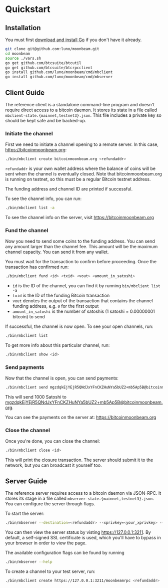 # Quickstart

## Installation

You must first [download and install Go](https://golang.org/dl/) if you don't
have it already.

```bash
git clone git@github.com:luno/moonbeam.git
cd moonbeam
source ./vars.sh
go get github.com/btcsuite/btcutil
go get github.com/btcsuite/btcrpcclient
go install github.com/luno/moonbeam/cmd/mbclient
go install github.com/luno/moonbeam/cmd/mbserver
```

## Client Guide

The reference client is a standalone command-line program and doesn't require
direct access to a bitcoin daemon. It stores its state in a file called
`mbclient-state.{mainnet,testnet3}.json`. This file includes a private key so
should be kept safe and be backed-up.


### Initiate the channel

First we need to initiate a channel opening to a remote server. In this case,
https://bitcoinmoonbeam.org:

```bash
./bin/mbclient create bitcoinmoonbeam.org <refundaddr>
```

`refundaddr` is your own wallet address where the balance of coins will be
sent when the channel is eventually closed. Note that bitcoinmoonbeam.org is
running on testnet, so this must be a regular Bitcoin testnet address.

The funding address and channel ID are printed if successful.

To see the channel info, you can run:

```bash
./bin/mbclient list -a
```

To see the channel info on the server, visit https://bitcoinmoonbeam.org

### Fund the channel

Now you need to send some coins to the funding address. You can send any amount
larger than the channel fee. This amount will be the maximum channel capacity.
You can send it from any wallet.

You must wait for the transaction to confirm before proceeding.
Once the transaction has confirmed run:

```bash
./bin/mbclient fund <id> <txid> <vout> <amount_in_satoshi>
```

* `id` is the ID of the channel, you can find it by running `bin/mbclient list -a`
* `txid` is the ID of the funding Bitcoin transaction
* `vout` denotes the output of the transaction that contains the channel funding address, e.g. `0` for the first output
* `amount_in_satoshi` is the number of satoshis (1 satoshi = 0.00000001 bitcoin) to send

If successful, the channel is now open. To see your open channels, run:

```bash
./bin/mbclient list
```

To get more info about this particular channel, run:

```bash
./bin/mbclient show <id>
```

### Send payments

Now that the channel is open, you can send payments:

```bash
./bin/mbclient send mgzdqkEjYEjR5QNdJxYFnCKZHuNYa5bUZ2+mb5Ap5B@bitcoinmoonbeam.org 1000
```

This will send 1000 Satoshi to mgzdqkEjYEjR5QNdJxYFnCKZHuNYa5bUZ2+mb5Ap5B@bitcoinmoonbeam.org.

You can see the payments on the server at: https://bitcoinmoonbeam.org

### Close the channel

Once you're done, you can close the channel:

```bash
./bin/mbclient close <id>
```

This will print the closure transaction. The server should submit it to the
network, but you can broadcast it yourself too.

## Server Guide

The reference server requires access to a bitcoin daemon via JSON-RPC.
It stores its stage in a file called `mbserver-state.{mainnet,testnet3}.json`.
You can configure the server through flags.

To start the server:

```bash
./bin/mbserver --destination=<refundaddr> --xprivkey=<your_xprivkey> --auth_token=<random_secret>
```

You can then view the server status by visting https://127.0.0.1:3211.
By default, a self-signed SSL certificate is used, which you'll have to bypass
in your browser in order to view the page.

The available configuration flags can be found by running

```bash
./bin/mbserver --help
```

To create a channel to your test server, run:

```bash
./bin/mbclient create https://127.0.0.1:3211/moonbeamrpc <refundaddr>
```

